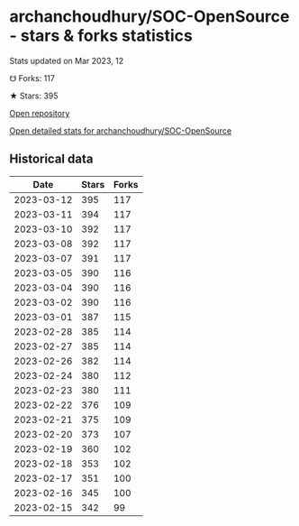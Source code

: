 # archanchoudhury/SOC-OpenSource - stars & forks statistics

Stats updated on Mar 2023, 12

☋ Forks: 117

★ Stars: 395

[Open repository](https://github.com/archanchoudhury/SOC-OpenSource)

[Open detailed stats for archanchoudhury/SOC-OpenSource](https://reviewgithub.com/rep/archanchoudhury/SOC-OpenSource)

## Historical data
| Date | Stars | Forks |
|------|-------|-------|
| 2023-03-12 | 395 | 117 | 
| 2023-03-11 | 394 | 117 | 
| 2023-03-10 | 392 | 117 | 
| 2023-03-08 | 392 | 117 | 
| 2023-03-07 | 391 | 117 | 
| 2023-03-05 | 390 | 116 | 
| 2023-03-04 | 390 | 116 | 
| 2023-03-02 | 390 | 116 | 
| 2023-03-01 | 387 | 115 | 
| 2023-02-28 | 385 | 114 | 
| 2023-02-27 | 385 | 114 | 
| 2023-02-26 | 382 | 114 | 
| 2023-02-24 | 380 | 112 | 
| 2023-02-23 | 380 | 111 | 
| 2023-02-22 | 376 | 109 | 
| 2023-02-21 | 375 | 109 | 
| 2023-02-20 | 373 | 107 | 
| 2023-02-19 | 360 | 102 | 
| 2023-02-18 | 353 | 102 | 
| 2023-02-17 | 351 | 100 | 
| 2023-02-16 | 345 | 100 | 
| 2023-02-15 | 342 | 99 | 

